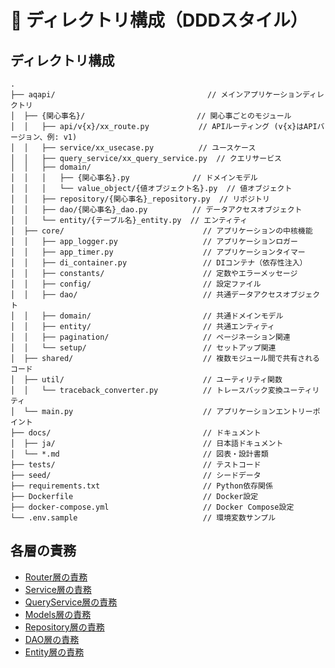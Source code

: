 # 🧱 ディレクトリ構成（DDDスタイル）

## ディレクトリ構成
```plaintext
.
├── aqapi/                                  // メインアプリケーションディレクトリ
│  ├── {関心事名}/                         // 関心事ごとのモジュール
│  │   ├── api/v{x}/xx_route.py           // APIルーティング (v{x}はAPIバージョン、例: v1)
│  │   ├── service/xx_usecase.py          // ユースケース
│  │   ├── query_service/xx_query_service.py  // クエリサービス
│  │   ├── domain/
│  │   │   ├── {関心事名}.py              // ドメインモデル
│  │   │   └── value_object/{値オブジェクト名}.py  // 値オブジェクト
│  │   ├── repository/{関心事名}_repository.py  // リポジトリ
│  │   ├── dao/{関心事名}_dao.py          // データアクセスオブジェクト
│  │   └── entity/{テーブル名}_entity.py  // エンティティ
│  ├── core/                               // アプリケーションの中核機能
│  │   ├── app_logger.py                   // アプリケーションロガー
│  │   ├── app_timer.py                    // アプリケーションタイマー
│  │   ├── di_container.py                 // DIコンテナ（依存性注入）
│  │   ├── constants/                      // 定数やエラーメッセージ
│  │   ├── config/                         // 設定ファイル
│  │   ├── dao/                            // 共通データアクセスオブジェクト
│  │   ├── domain/                         // 共通ドメインモデル
│  │   ├── entity/                         // 共通エンティティ
│  │   ├── pagination/                     // ページネーション関連
│  │   └── setup/                          // セットアップ関連
│  ├── shared/                             // 複数モジュール間で共有されるコード
│  ├── util/                               // ユーティリティ関数
│  │   └── traceback_converter.py          // トレースバック変換ユーティリティ
│  └── main.py                             // アプリケーションエントリーポイント
├── docs/                                  // ドキュメント
│  ├── ja/                                 // 日本語ドキュメント
│  └── *.md                                // 図表・設計書類
├── tests/                                 // テストコード
├── seed/                                  // シードデータ
├── requirements.txt                       // Python依存関係
├── Dockerfile                             // Docker設定
├── docker-compose.yml                     // Docker Compose設定
└── .env.sample                            // 環境変数サンプル
```

## 各層の責務
- [Router層の責務](../../../../../docs/ja/development/routerの書き方.md)
- [Service層の責務](../../../../../docs/ja/development/service.md)
- [QueryService層の責務](../../../../../docs/ja/development/query-serviceの書き方.md)
- [Models層の責務](../../../../../docs/ja/development/models.md)
- [Repository層の責務](../../../../../docs/ja/development/repository.md)
- [DAO層の責務](../../../../../docs/ja/development/dao.md)
- [Entity層の責務](../../../../../docs/ja/development/entity.md)
